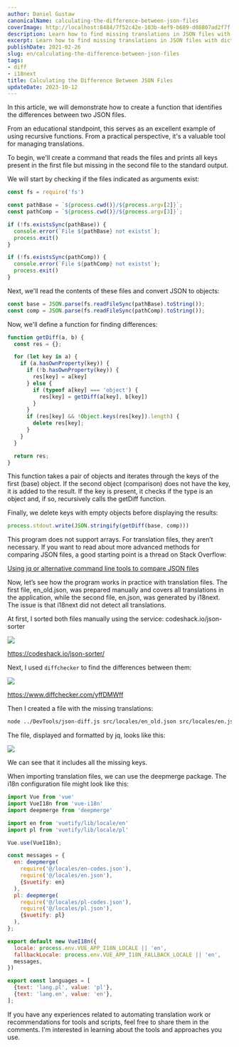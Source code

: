 ```yaml
---
author: Daniel Gustaw
canonicalName: calculating-the-difference-between-json-files
coverImage: http://localhost:8484/7f52c42e-103b-4ef9-b689-d08807ad2f7f.avif
description: Learn how to find missing translations in JSON files with dictionaries.
excerpt: Learn how to find missing translations in JSON files with dictionaries.
publishDate: 2021-02-26
slug: en/calculating-the-difference-between-json-files
tags:
- diff
- i18next
title: Calculating the Difference Between JSON Files
updateDate: 2023-10-12
---
```


In this article, we will demonstrate how to create a function that identifies the differences between two JSON files.

From an educational standpoint, this serves as an excellent example of using recursive functions. From a practical
perspective, it's a valuable tool for managing translations.

To begin, we'll create a command that reads the files and prints all keys present in the first file but missing in the
second file to the standard output.

We will start by checking if the files indicated as arguments exist:

```js
const fs = require('fs')

const pathBase = `${process.cwd()}/${process.argv[2]}`;
const pathComp = `${process.cwd()}/${process.argv[3]}`;

if (!fs.existsSync(pathBase)) {
  console.error(`File ${pathBase} not existst`);
  process.exit()
}

if (!fs.existsSync(pathComp)) {
  console.error(`File ${pathComp} not existst`);
  process.exit()
}
```

Next, we'll read the contents of these files and convert JSON to objects:

```javascript
const base = JSON.parse(fs.readFileSync(pathBase).toString());
const comp = JSON.parse(fs.readFileSync(pathComp).toString());
```

Now, we'll define a function for finding differences:

```javascript
function getDiff(a, b) {
  const res = {};

  for (let key in a) {
    if (a.hasOwnProperty(key)) {
      if (!b.hasOwnProperty(key)) {
        res[key] = a[key]
      } else {
        if (typeof a[key] === 'object') {
          res[key] = getDiff(a[key], b[key])
        }
      }
      if (res[key] && !Object.keys(res[key]).length) {
        delete res[key];
      }
    }
  }

  return res;
}
```

This function takes a pair of objects and iterates through the keys of the first (base) object. If the second object
(comparison) does not have the key, it is added to the result. If the key is present, it checks if the type is an object
and, if so, recursively calls the getDiff function.

Finally, we delete keys with empty objects before displaying the results:

```javascript
process.stdout.write(JSON.stringify(getDiff(base, comp)))
```

This program does not support arrays. For translation files, they aren’t necessary. If you want to read about more advanced methods for comparing JSON files, a good starting point is a thread on Stack Overflow:

[Using jq or alternative command line tools to compare JSON files](https://stackoverflow.com/questions/31930041/using-jq-or-alternative-command-line-tools-to-compare-json-files)

Now, let’s see how the program works in practice with translation files. The first file, en_old.json, was prepared manually and covers all translations in the application, while the second file, en.json, was generated by i18next. The issue is that i18next did not detect all translations.

At first, I sorted both files manually using the service: codeshack.io/json-sorter

![](http://localhost:8484/5459cca6-ed9e-4f75-8933-90306a6307fc.avif)

https://codeshack.io/json-sorter/

Next, I used `diffchecker` to find the differences between them:

![](http://localhost:8484/6028a6b5-ca6a-4baa-b16d-fb66a7199df3.avif)

https://www.diffchecker.com/yffDMWff

Then I created a file with the missing translations:

```bash
node ../DevTools/json-diff.js src/locales/en_old.json src/locales/en.json > src/locales/en-codes.json
```

The file, displayed and formatted by jq, looks like this:

![](http://localhost:8484/dd621642-427b-4560-9f26-b08150f04e97.avif)

We can see that it includes all the missing keys.

When importing translation files, we can use the deepmerge package. The i18n configuration file might look like this:

```javascript
import Vue from 'vue'
import VueI18n from 'vue-i18n'
import deepmerge from 'deepmerge'

import en from 'vuetify/lib/locale/en'
import pl from 'vuetify/lib/locale/pl'

Vue.use(VueI18n);

const messages = {
  en: deepmerge(
    require('@/locales/en-codes.json'),
    require('@/locales/en.json'),
    {$vuetify: en}
  ),
  pl: deepmerge(
    require('@/locales/pl-codes.json'),
    require('@/locales/pl.json'),
    {$vuetify: pl}
  ),
};

export default new VueI18n({
  locale: process.env.VUE_APP_I18N_LOCALE || 'en',
  fallbackLocale: process.env.VUE_APP_I18N_FALLBACK_LOCALE || 'en',
  messages,
})

export const languages = [
  {text: 'lang.pl', value: 'pl'},
  {text: 'lang.en', value: 'en'},
];
```

If you have any experiences related to automating translation work or recommendations for tools and scripts, feel free
to share them in the comments. I'm interested in learning about the tools and approaches you use.
